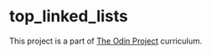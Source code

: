 # top_linked_lists

This project is a part of [The Odin Project](https://www.theodinproject.com/) curriculum.